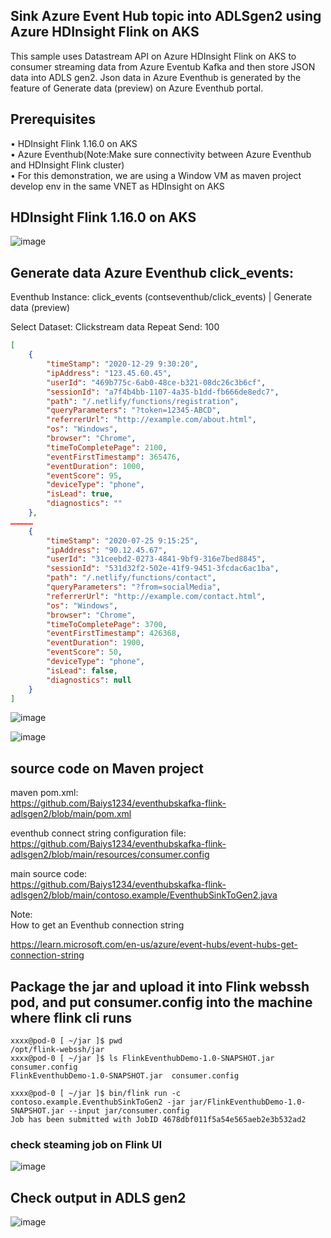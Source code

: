 ## Sink Azure Event Hub topic into ADLSgen2 using Azure HDInsight Flink on AKS

This sample uses Datastream API on Azure HDInsight Flink on AKS to consumer streaming data from Azure Eventub Kafka and then store JSON data into ADLS gen2.
Json data in Azure Eventhub is generated by the feature of Generate data (preview) on Azure Eventhub portal.

## Prerequisites
•	HDInsight Flink 1.16.0 on AKS<br>
•	Azure Eventhub(Note:Make sure connectivity between Azure Eventhub and HDInsight Flink cluster)<br>
•	For this demonstration, we are using a Window VM as maven project develop env in the same VNET as HDInsight on AKS<br>

## HDInsight Flink 1.16.0 on AKS

![image](https://github.com/Baiys1234/eventhubskafka-flink-adlsgen2/assets/35547706/617cc34c-0aad-4bc7-ba4e-7ce9fe62cb92)

## Generate data Azure Eventhub click_events:

Eventhub Instance:
click_events (contseventhub/click_events) | Generate data (preview)

Select Dataset: Clickstream data
Repeat Send: 100
``` json
[
    {
        "timeStamp": "2020-12-29 9:30:20",
        "ipAddress": "123.45.60.45",
        "userId": "469b775c-6ab0-48ce-b321-08dc26c3b6cf",
        "sessionId": "a7f4b4bb-1107-4a35-b1dd-fb666de8edc7",
        "path": "/.netlify/functions/registration",
        "queryParameters": "?token=12345-ABCD",
        "referrerUrl": "http://example.com/about.html",
        "os": "Windows",
        "browser": "Chrome",
        "timeToCompletePage": 2100,
        "eventFirstTimestamp": 365476,
        "eventDuration": 1000,
        "eventScore": 95,
        "deviceType": "phone",
        "isLead": true,
        "diagnostics": ""
    },
……………
    {
        "timeStamp": "2020-07-25 9:15:25",
        "ipAddress": "90.12.45.67",
        "userId": "31ceebd2-0273-4841-9bf9-316e7bed8845",
        "sessionId": "531d32f2-502e-41f9-9451-3fcdac6ac1ba",
        "path": "/.netlify/functions/contact",
        "queryParameters": "?from=socialMedia",
        "referrerUrl": "http://example.com/contact.html",
        "os": "Windows",
        "browser": "Chrome",
        "timeToCompletePage": 3700,
        "eventFirstTimestamp": 426368,
        "eventDuration": 1900,
        "eventScore": 50,
        "deviceType": "phone",
        "isLead": false,
        "diagnostics": null
    }
]
```

![image](https://github.com/Baiys1234/eventhubskafka-flink-adlsgen2/assets/35547706/f5954a96-c5e1-4320-b06e-a0c8d4c246b6)

![image](https://github.com/Baiys1234/eventhubskafka-flink-adlsgen2/assets/35547706/1da780ce-9803-4b58-af5b-c81407ddf37d)

## source code on Maven project
maven pom.xml:<br>
https://github.com/Baiys1234/eventhubskafka-flink-adlsgen2/blob/main/pom.xml <br>

eventhub connect string configuration file: <br>
https://github.com/Baiys1234/eventhubskafka-flink-adlsgen2/blob/main/resources/consumer.config  <br>

main source code: <br>
https://github.com/Baiys1234/eventhubskafka-flink-adlsgen2/blob/main/contoso.example/EventhubSinkToGen2.java <br>

Note: <br>
How to get an Eventhub connection string

https://learn.microsoft.com/en-us/azure/event-hubs/event-hubs-get-connection-string

## Package the jar and upload it into Flink webssh pod, and put consumer.config into the machine where flink cli runs

```
xxxx@pod-0 [ ~/jar ]$ pwd
/opt/flink-webssh/jar
xxxx@pod-0 [ ~/jar ]$ ls FlinkEventhubDemo-1.0-SNAPSHOT.jar consumer.config
FlinkEventhubDemo-1.0-SNAPSHOT.jar  consumer.config

xxxx@pod-0 [ ~/jar ]$ bin/flink run -c contoso.example.EventhubSinkToGen2 -jar jar/FlinkEventhubDemo-1.0-SNAPSHOT.jar --input jar/consumer.config 
Job has been submitted with JobID 4678dbf011f5a54e565aeb2e3b532ad2
```
### check steaming job on Flink UI
![image](https://github.com/Baiys1234/eventhubskafka-flink-adlsgen2/assets/35547706/31917331-cb45-49e7-b125-bb778483cefc)

## Check output in ADLS gen2

![image](https://github.com/Baiys1234/eventhubskafka-flink-adlsgen2/assets/35547706/917fa201-e4ac-484c-998b-af77f920299f)







